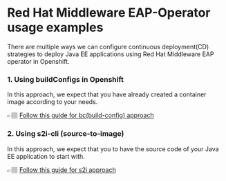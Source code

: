 # Red Hat Middleware EAP-Operator usage examples

There are multiple ways we can configure continuous deployment(CD) strategies 
to deploy Java EE applications using Red Hat Middleware EAP operator in Openshift.

### 1. Using buildConfigs in Openshift
In this approach, we expect that you have already created a container image 
according to your needs.

👉🏽 [Follow this guide for bc(build-config) approach](./with-build-configs/)

### 2. Using s2i-cli (source-to-image)
In this approach, we expect that you to have the source code of your 
Java EE application to start with.

👉🏽 [Follow this guide for s2i approach](./with-s2i-cli/)
